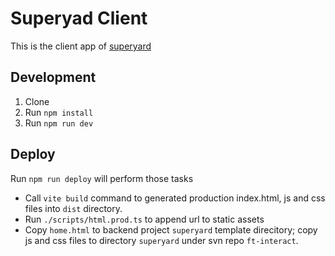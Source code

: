 # Superyad Client

This is the client app of [superyard](https://github.com/FTChinese/superyard-react)

## Development

1. Clone
2. Run `npm install`
3. Run `npm run dev`

## Deploy

Run `npm run deploy` will perform those tasks

* Call `vite build` command to generated production index.html, js and css files into `dist` directory.
* Run `./scripts/html.prod.ts` to append url to static assets
* Copy `home.html` to backend project `superyard` template direcitory; copy js and css files to directory `superyard` under svn repo `ft-interact`.